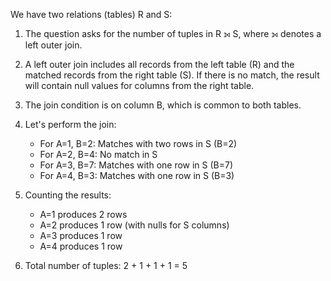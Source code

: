 We have two relations (tables) R and S:


1. The question asks for the number of tuples in R ⟕ S, where ⟕ denotes a left outer join.
2. A left outer join includes all records from the left table (R) and the matched records from the right table (S). If there is no match, the result will contain null values for columns from the right table.
3. The join condition is on column B, which is common to both tables.
4. Let's perform the join:

   - For A=1, B=2: Matches with two rows in S (B=2)
   - For A=2, B=4: No match in S
   - For A=3, B=7: Matches with one row in S (B=7)
   - For A=4, B=3: Matches with one row in S (B=3)
5. Counting the results:

   - A=1 produces 2 rows
   - A=2 produces 1 row (with nulls for S columns)
   - A=3 produces 1 row
   - A=4 produces 1 row
6. Total number of tuples: 2 + 1 + 1 + 1 = 5
